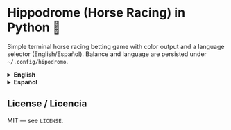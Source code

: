 # Hippodrome (Horse Racing) in Python 🐎

Simple terminal horse racing betting game with color output and a language selector (English/Español). Balance and language are persisted under `~/.config/hipodromo`.

<details>
<summary><strong>English</strong></summary>

#### Installation
- Via pipx (recommended) — see `pipx` docs: [pipx documentation](https://pypa.github.io/pipx/)
```bash
pipx install git+https://github.com/svaldesoliva/hipodromo_python
```
- From source — repo: [github.com/svaldesoliva/hipodromo_python](https://github.com/svaldesoliva/hipodromo_python)
```bash
git clone https://github.com/svaldesoliva/hipodromo_python.git
cd hipodromo_python
./scripts/install.sh
```
- Using pip — docs: [pip user installs](https://pip.pypa.io/en/stable/user_guide/#user-installs)
```bash
python3 -m pip install --user git+https://github.com/svaldesoliva/hipodromo_python
```
 

After installation, run:
```bash
hipodromo
```

#### Usage
- You will see a main menu to play, change language, or show your balance.
- Balance file: `~/.config/hipodromo/balance`
- Language file: `~/.config/hipodromo/lang`

#### Development
- Editable install script:
```bash
git clone https://github.com/svaldesoliva/hipodromo_python.git
cd hipodromo_python
./scripts/install.sh dev
```
- Or with pipx editable — see [pipx docs](https://pypa.github.io/pipx/docs/):
```bash
pipx install --force --editable .
```

Repository: [github.com/svaldesoliva/hipodromo_python](https://github.com/svaldesoliva/hipodromo_python)

</details>

<details>
<summary><strong>Español</strong></summary>

#### Instalación
- Con pipx (recomendado) — documentación: [pipx documentation](https://pypa.github.io/pipx/)
```bash
pipx install git+https://github.com/svaldesoliva/hipodromo_python
```
- Desde el código fuente — repositorio: [github.com/svaldesoliva/hipodromo_python](https://github.com/svaldesoliva/hipodromo_python)
```bash
git clone https://github.com/svaldesoliva/hipodromo_python.git
cd hipodromo_python
./scripts/install.sh
```
- Con pip — docs: [pip user installs](https://pip.pypa.io/en/stable/user_guide/#user-installs)
```bash
python3 -m pip install --user git+https://github.com/svaldesoliva/hipodromo_python
```
 

Después de instalar, ejecuta:
```bash
hipodromo
```

#### Uso
- Verás un menú principal para jugar, cambiar el idioma o mostrar tu saldo.
- Archivo de saldo: `~/.config/hipodromo/balance`
- Archivo de idioma: `~/.config/hipodromo/lang`

#### Desarrollo
- Instalación editable:
```bash
git clone https://github.com/svaldesoliva/hipodromo_python.git
cd hipodromo_python
./scripts/install.sh dev
```
- O con pipx editable — [documentación pipx](https://pypa.github.io/pipx/docs/):
```bash
pipx install --force --editable .
```

 </details>

## License / Licencia
MIT — see `LICENSE`.

